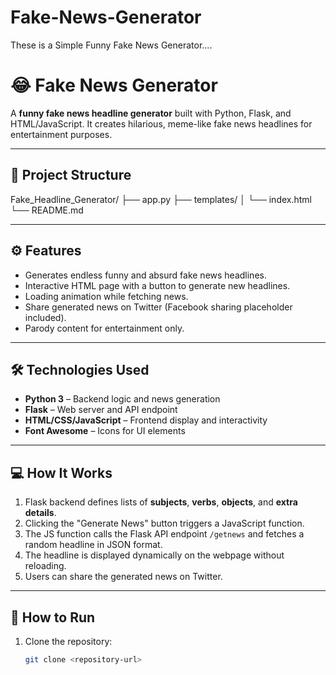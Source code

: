 # Fake-News-Generator
These is a Simple Funny Fake News Generator....
# 😂 Fake News Generator

A **funny fake news headline generator** built with Python, Flask, and HTML/JavaScript. It creates hilarious, meme-like fake news headlines for entertainment purposes.

---

## 📂 Project Structure
Fake_Headline_Generator/
├── app.py
├── templates/
│ └── index.html
└── README.md


---

## ⚙️ Features

- Generates endless funny and absurd fake news headlines.
- Interactive HTML page with a button to generate new headlines.
- Loading animation while fetching news.
- Share generated news on Twitter (Facebook sharing placeholder included).
- Parody content for entertainment only.

---

## 🛠️ Technologies Used

- **Python 3** – Backend logic and news generation
- **Flask** – Web server and API endpoint
- **HTML/CSS/JavaScript** – Frontend display and interactivity
- **Font Awesome** – Icons for UI elements

---

## 💻 How It Works

1. Flask backend defines lists of **subjects**, **verbs**, **objects**, and **extra details**.
2. Clicking the "Generate News" button triggers a JavaScript function.
3. The JS function calls the Flask API endpoint `/getnews` and fetches a random headline in JSON format.
4. The headline is displayed dynamically on the webpage without reloading.
5. Users can share the generated news on Twitter.

---

## 🚀 How to Run

1. Clone the repository:
   ```bash
   git clone <repository-url>
